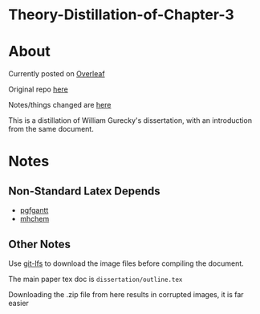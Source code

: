 # Theory-Distillation-of-Chapter-3

About
======

Currently posted on [Overleaf](https://www.overleaf.com/read/hjsdqrvxnqyy)

Original repo [here](https://github.com/wgurecky/thesis)

Notes/things changed are [here](https://docs.google.com/document/d/1lbwBxc7rbZKZ8NA-xL56-2k81gNX5WiKBRrA63ZTXiI/edit?usp=sharing)

This is a distillation of William Gurecky's dissertation, with an introduction from the same document. 

Notes
======

Non-Standard Latex Depends
--------------------------

- [pgfgantt](https://www.ctan.org/pkg/pgfgantt?lang=en)
- [mhchem](https://www.ctan.org/pkg/mhchem?lang=en)


Other Notes
-------------

Use [git-lfs](https://git-lfs.github.com/) to download the image files before compiling the document.

The main paper tex doc is `dissertation/outline.tex`

Downloading the .zip file from here results in corrupted images, it is far easier
